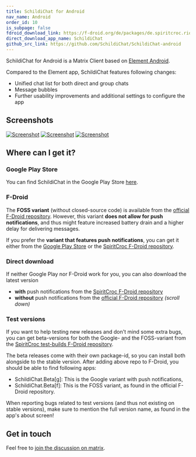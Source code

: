 ```yaml
---
title: SchildiChat for Android
nav_name: Android
order_id: 10
is_subpage: false
fdroid_download_link: https://f-droid.org/de/packages/de.spiritcroc.riotx/
direct_download_app_name: SchildiChat
github_src_link: https://github.com/SchildiChat/SchildiChat-android
---
```


SchildiChat for Android is a Matrix Client based on [Element Android](https://github.com/vector-im/riotX-android).

Compared to the Element app, SchildiChat features following changes:
- Unified chat list for both direct and group chats
- Message bubbles
- Further usability improvements and additional settings to configure the app


## Screenshots

<div class="screenshot-container">
<!--
<img alt="Screenshot" src="android/1_en-US.png" class="phone_screenshot" onclick="window.open(src, '_self');" />
-->
<a href="img/2_en-US.png" class="phone-screenshot"><img alt="Screenshot" src="img/2_en-US.png"></a>
<a href="img/3_en-US.png" class="phone-screenshot"><img alt="Screenshot" src="img/3_en-US.png"></a>
<a href="img/4_en-US.png" class="phone-screenshot"><img alt="Screenshot" src="img/4_en-US.png"></a>
</div>


## Where can I get it?


### Google Play Store

You can find SchildiChat in the Google Play Store [here](https://play.google.com/store/apps/details?id=de.spiritcroc.riotx).


### F-Droid

The **FOSS variant** (without closed-source code) is available from the [official F-Droid repository](https://f-droid.org/de/packages/de.spiritcroc.riotx/).
However, this variant **does not allow for push notifications**, and thus might feature increased battery drain and a higher delay for delivering messages.

If you prefer the **variant that features push notifications**, you can get it either from the [Google Play Store](https://play.google.com/store/apps/details?id=de.spiritcroc.riotx) or the [SpiritCroc F-Droid repository](install-from-sc-fdroid).


### Direct download

If neither Google Play nor F-Droid work for you, you can also download the latest version
- **with** push notifications from the [SpiritCroc F-Droid repository](https://s2.spiritcroc.de/fdroid/SchildiChat.apk)
- **without** push notifications from the [official F-Droid repository](https://f-droid.org/en/packages/de.spiritcroc.riotx/) _(scroll down)_


### Test versions

If you want to help testing new releases and don't mind some extra bugs,
you can get beta-versions for both the Google- and the FOSS-variant from the [SpiritCroc test-builds F-Droid repository](https://s2.spiritcroc.de/testing/fdroid/repo?fingerprint=52d03f2fab785573bb295c7ab270695e3a1bdd2adc6a6de8713250b33f231225).

The beta releases come with their own package-id, so you can install both alongside to the stable version.
After adding above repo to F-Droid, you should be able to find following apps:

- SchildiChat.Beta[g]: This is the Google variant with push notifications,
- SchildiChat.Beta[f]: This is the FOSS variant, as found in the official F-Droid repository.

When reporting bugs related to test versions (and thus not existing on stable versions), make sure to mention the full version name, as found in the app's about screen!


## Get in touch
Feel free to [join the discussion on matrix](https://matrix.to/#/#schildichat-android:matrix.org).
